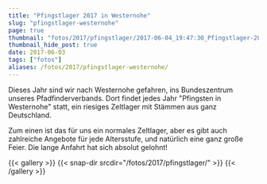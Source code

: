 ```yaml
---
title: "Pfingstlager 2017 in Westernohe"
slug: "pfingstlager-westernohe"
page: true
thumbnail: "fotos/2017/pfingstlager/2017-06-04_19:47:30_Pfingstlager-2017.jpg"
thumbnail_hide_post: true
date: 2017-06-03
tags: ["fotos"]
aliases: /fotos/2017/pfingstlager-westernohe/
---
```


Dieses Jahr sind wir nach Westernohe gefahren, ins Bundeszentrum unseres
Pfadfinderverbands. Dort findet jedes Jahr "Pfingsten in Westernohe" statt, ein
riesiges Zeltlager mit Stämmen aus ganz Deutschland.

Zum einen ist das für uns ein normales Zeltlager, aber es gibt auch zahlreiche
Angebote für jede Altersstufe, und natürlich eine ganz große Feier. Die lange
Anfahrt hat sich absolut gelohnt!

{{< gallery >}}
  {{< snap-dir srcdir="/fotos/2017/pfingstlager/" >}}
{{< /gallery >}}

